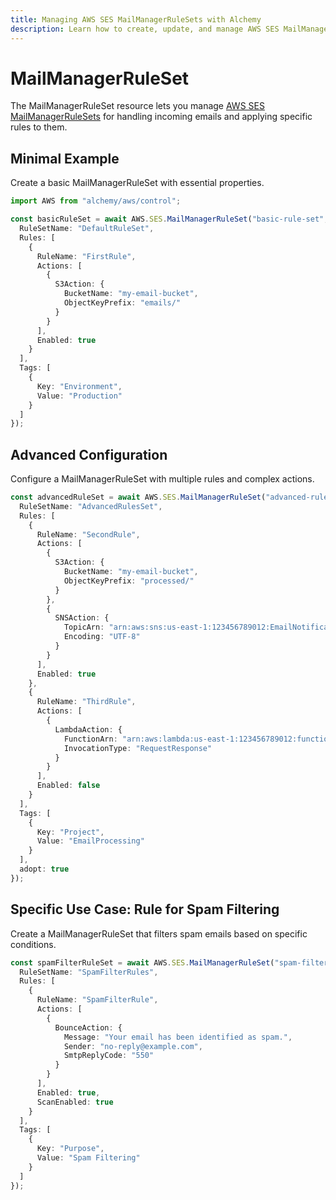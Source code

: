 ```yaml
---
title: Managing AWS SES MailManagerRuleSets with Alchemy
description: Learn how to create, update, and manage AWS SES MailManagerRuleSets using Alchemy Cloud Control.
---
```


# MailManagerRuleSet

The MailManagerRuleSet resource lets you manage [AWS SES MailManagerRuleSets](https://docs.aws.amazon.com/ses/latest/userguide/) for handling incoming emails and applying specific rules to them.

## Minimal Example

Create a basic MailManagerRuleSet with essential properties.

```ts
import AWS from "alchemy/aws/control";

const basicRuleSet = await AWS.SES.MailManagerRuleSet("basic-rule-set", {
  RuleSetName: "DefaultRuleSet",
  Rules: [
    {
      RuleName: "FirstRule",
      Actions: [
        {
          S3Action: {
            BucketName: "my-email-bucket",
            ObjectKeyPrefix: "emails/"
          }
        }
      ],
      Enabled: true
    }
  ],
  Tags: [
    {
      Key: "Environment",
      Value: "Production"
    }
  ]
});
```

## Advanced Configuration

Configure a MailManagerRuleSet with multiple rules and complex actions.

```ts
const advancedRuleSet = await AWS.SES.MailManagerRuleSet("advanced-rule-set", {
  RuleSetName: "AdvancedRulesSet",
  Rules: [
    {
      RuleName: "SecondRule",
      Actions: [
        {
          S3Action: {
            BucketName: "my-email-bucket",
            ObjectKeyPrefix: "processed/"
          }
        },
        {
          SNSAction: {
            TopicArn: "arn:aws:sns:us-east-1:123456789012:EmailNotifications",
            Encoding: "UTF-8"
          }
        }
      ],
      Enabled: true
    },
    {
      RuleName: "ThirdRule",
      Actions: [
        {
          LambdaAction: {
            FunctionArn: "arn:aws:lambda:us-east-1:123456789012:function:ProcessEmail",
            InvocationType: "RequestResponse"
          }
        }
      ],
      Enabled: false
    }
  ],
  Tags: [
    {
      Key: "Project",
      Value: "EmailProcessing"
    }
  ],
  adopt: true
});
```

## Specific Use Case: Rule for Spam Filtering

Create a MailManagerRuleSet that filters spam emails based on specific conditions.

```ts
const spamFilterRuleSet = await AWS.SES.MailManagerRuleSet("spam-filter-rule-set", {
  RuleSetName: "SpamFilterRules",
  Rules: [
    {
      RuleName: "SpamFilterRule",
      Actions: [
        {
          BounceAction: {
            Message: "Your email has been identified as spam.",
            Sender: "no-reply@example.com",
            SmtpReplyCode: "550"
          }
        }
      ],
      Enabled: true,
      ScanEnabled: true
    }
  ],
  Tags: [
    {
      Key: "Purpose",
      Value: "Spam Filtering"
    }
  ]
});
```